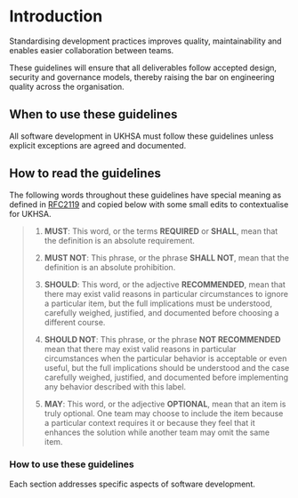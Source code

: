 # Introduction

Standardising development practices improves quality, maintainability and enables easier collaboration between teams.

These guidelines will ensure that all deliverables follow accepted design, security and governance models, thereby raising the bar on engineering quality across the organisation.

## When to use these guidelines

All software development in UKHSA must follow these guidelines unless explicit exceptions are agreed and documented.

## How to read the guidelines

The following words throughout these guidelines have special meaning as defined in [RFC2119](https://datatracker.ietf.org/doc/html/rfc2119) and copied below with some small edits to contextualise for UKHSA.

> 1. **MUST**: This word, or the terms **REQUIRED** or **SHALL**, mean that the definition is an absolute requirement.
> 
> 1. **MUST NOT**: This phrase, or the phrase **SHALL NOT**, mean that the definition is an absolute prohibition.
>
> 1. **SHOULD**: This word, or the adjective **RECOMMENDED**, mean that there may exist valid reasons in particular circumstances to ignore a particular item, but the full implications must be understood, carefully weighed, justified, and documented before choosing a different course.
>
> 1. **SHOULD NOT**: This phrase, or the phrase **NOT RECOMMENDED** mean that there may exist valid reasons in particular circumstances when the particular behavior is acceptable or even useful, but the full implications should be understood and the case carefully weighed, justified, and documented before implementing any behavior described with this label.
>
> 1. **MAY**: This word, or the adjective **OPTIONAL**, mean that an item is truly optional. One team may choose to include the item because a particular context requires it or because they feel that it enhances the solution while another team may omit the same item.

### How to use these guidelines

Each section addresses specific aspects of software development.
